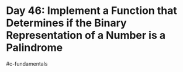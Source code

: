 # Day 46: Implement a Function that Determines if the Binary Representation of a Number is a Palindrome
#c-fundamentals 